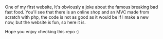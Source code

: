 One of my first website, It's obviously a joke about the famous breaking bad fast food.
You'll see that there is an online shop and an MVC made from scratch with php,
the code is not as good as it would be if I make a new now, but the website is fun, so here it is.

Hope you enjoy checking this repo :)
